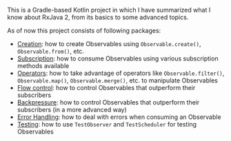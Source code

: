 This is a Gradle-based Kotlin project in which I have summarized what I know about RxJava 2, from
its basics to some advanced topics.

As of now this project consists of following packages:

- [Creation](https://github.com/MasoodFallahpoor/RxJava2Playground/tree/master/src/main/kotlin/ir/fallahpoor/rxjava2playground/_1creation): how to create Observables using `Observable.create()`, `Observable.from()`, etc.
- [Subscription](https://github.com/MasoodFallahpoor/RxJava2Playground/tree/master/src/main/kotlin/ir/fallahpoor/rxjava2playground/_2subscription): how to consume Observables using various subscription methods available
- [Operators](https://github.com/MasoodFallahpoor/RxJava2Playground/tree/master/src/main/kotlin/ir/fallahpoor/rxjava2playground/_3operators): how to take advantage of operators like `Observable.filter()`, `Observable.map()`,
`Observable.merge()`, etc. to manipulate Observables
- [Flow control](https://github.com/MasoodFallahpoor/RxJava2Playground/tree/master/src/main/kotlin/ir/fallahpoor/rxjava2playground/_4flowcontrol): how to control Observables that outperform their subscribers
- [Backpressure](https://github.com/MasoodFallahpoor/RxJava2Playground/tree/master/src/main/kotlin/ir/fallahpoor/rxjava2playground/_5backpressure): how to control Observables that outperform their subscribers (in a more advanced way)
- [Error Handling](https://github.com/MasoodFallahpoor/RxJava2Playground/tree/master/src/main/kotlin/ir/fallahpoor/rxjava2playground/_6errorhandling): how to deal with errors when consuming an Observable
- [Testing](https://github.com/MasoodFallahpoor/RxJava2Playground/tree/master/src/main/kotlin/ir/fallahpoor/rxjava2playground/_7testing): how to use `TestObserver` and `TestScheduler` for testing Observables

